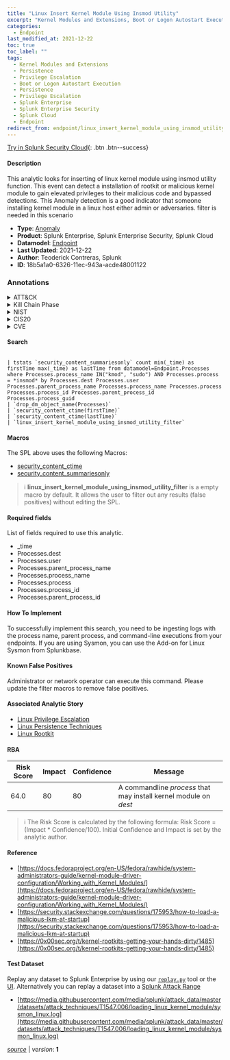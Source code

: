 ```yaml
---
title: "Linux Insert Kernel Module Using Insmod Utility"
excerpt: "Kernel Modules and Extensions, Boot or Logon Autostart Execution"
categories:
  - Endpoint
last_modified_at: 2021-12-22
toc: true
toc_label: ""
tags:
  - Kernel Modules and Extensions
  - Persistence
  - Privilege Escalation
  - Boot or Logon Autostart Execution
  - Persistence
  - Privilege Escalation
  - Splunk Enterprise
  - Splunk Enterprise Security
  - Splunk Cloud
  - Endpoint
redirect_from: endpoint/linux_insert_kernel_module_using_insmod_utility/
---
```




[Try in Splunk Security Cloud](https://www.splunk.com/en_us/cyber-security.html){: .btn .btn--success}

#### Description

This analytic looks for inserting of linux kernel module using insmod utility function. This event can detect a installation of rootkit or malicious kernel module to gain elevated privileges to their malicious code and bypassed detections. This Anomaly detection is a good indicator that someone installing kernel module in a linux host either admin or adversaries. filter is needed in this scenario

- **Type**: [Anomaly](https://github.com/splunk/security_content/wiki/Detection-Analytic-Types)
- **Product**: Splunk Enterprise, Splunk Enterprise Security, Splunk Cloud
- **Datamodel**: [Endpoint](https://docs.splunk.com/Documentation/CIM/latest/User/Endpoint)
- **Last Updated**: 2021-12-22
- **Author**: Teoderick Contreras, Splunk
- **ID**: 18b5a1a0-6326-11ec-943a-acde48001122

### Annotations
<details>
  <summary>ATT&CK</summary>

<div markdown="1">

#### [ATT&CK](https://attack.mitre.org/)

| ID          | Technique   | Tactic         |
| ----------- | ----------- |--------------- |
| [T1547.006](https://attack.mitre.org/techniques/T1547/006/) | Kernel Modules and Extensions | Persistence, Privilege Escalation |

| [T1547](https://attack.mitre.org/techniques/T1547/) | Boot or Logon Autostart Execution | Persistence, Privilege Escalation |

</div>
</details>


<details>
  <summary>Kill Chain Phase</summary>

<div markdown="1">

* Exploitation


</div>
</details>


<details>
  <summary>NIST</summary>

<div markdown="1">

* DE.CM



</div>
</details>

<details>
  <summary>CIS20</summary>

<div markdown="1">

* CIS 3
* CIS 5
* CIS 16



</div>
</details>

<details>
  <summary>CVE</summary>

<div markdown="1">


</div>
</details>


#### Search

```

| tstats `security_content_summariesonly` count min(_time) as firstTime max(_time) as lastTime from datamodel=Endpoint.Processes where Processes.process_name IN("kmod", "sudo") AND Processes.process = *insmod* by Processes.dest Processes.user Processes.parent_process_name Processes.process_name Processes.process Processes.process_id Processes.parent_process_id Processes.process_guid 
| `drop_dm_object_name(Processes)` 
| `security_content_ctime(firstTime)` 
| `security_content_ctime(lastTime)` 
| `linux_insert_kernel_module_using_insmod_utility_filter`
```

#### Macros
The SPL above uses the following Macros:
* [security_content_ctime](https://github.com/splunk/security_content/blob/develop/macros/security_content_ctime.yml)
* [security_content_summariesonly](https://github.com/splunk/security_content/blob/develop/macros/security_content_summariesonly.yml)

> :information_source:
> **linux_insert_kernel_module_using_insmod_utility_filter** is a empty macro by default. It allows the user to filter out any results (false positives) without editing the SPL.



#### Required fields
List of fields required to use this analytic.
* _time
* Processes.dest
* Processes.user
* Processes.parent_process_name
* Processes.process_name
* Processes.process
* Processes.process_id
* Processes.parent_process_id



#### How To Implement
To successfully implement this search, you need to be ingesting logs with the process name, parent process, and command-line executions from your endpoints. If you are using Sysmon, you can use the Add-on for Linux Sysmon from Splunkbase.
#### Known False Positives
Administrator or network operator can execute this command. Please update the filter macros to remove false positives.

#### Associated Analytic Story
* [Linux Privilege Escalation](/stories/linux_privilege_escalation)
* [Linux Persistence Techniques](/stories/linux_persistence_techniques)
* [Linux Rootkit](/stories/linux_rootkit)




#### RBA

| Risk Score  | Impact      | Confidence   | Message      |
| ----------- | ----------- |--------------|--------------|
| 64.0 | 80 | 80 | A commandline $process$ that may install kernel module on $dest$ |


> :information_source:
> The Risk Score is calculated by the following formula: Risk Score = (Impact * Confidence/100). Initial Confidence and Impact is set by the analytic author.


#### Reference

* [https://docs.fedoraproject.org/en-US/fedora/rawhide/system-administrators-guide/kernel-module-driver-configuration/Working_with_Kernel_Modules/](https://docs.fedoraproject.org/en-US/fedora/rawhide/system-administrators-guide/kernel-module-driver-configuration/Working_with_Kernel_Modules/)
* [https://security.stackexchange.com/questions/175953/how-to-load-a-malicious-lkm-at-startup](https://security.stackexchange.com/questions/175953/how-to-load-a-malicious-lkm-at-startup)
* [https://0x00sec.org/t/kernel-rootkits-getting-your-hands-dirty/1485](https://0x00sec.org/t/kernel-rootkits-getting-your-hands-dirty/1485)



#### Test Dataset
Replay any dataset to Splunk Enterprise by using our [`replay.py`](https://github.com/splunk/attack_data#using-replaypy) tool or the [UI](https://github.com/splunk/attack_data#using-ui).
Alternatively you can replay a dataset into a [Splunk Attack Range](https://github.com/splunk/attack_range#replay-dumps-into-attack-range-splunk-server)

* [https://media.githubusercontent.com/media/splunk/attack_data/master/datasets/attack_techniques/T1547.006/loading_linux_kernel_module/sysmon_linux.log](https://media.githubusercontent.com/media/splunk/attack_data/master/datasets/attack_techniques/T1547.006/loading_linux_kernel_module/sysmon_linux.log)



[*source*](https://github.com/splunk/security_content/tree/develop/detections/endpoint/linux_insert_kernel_module_using_insmod_utility.yml) \| *version*: **1**
